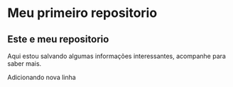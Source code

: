 # Meu primeiro repositorio

## Este e meu repositorio

Aqui estou salvando algumas informações interessantes, acompanhe para saber mais.

Adicionando nova linha
